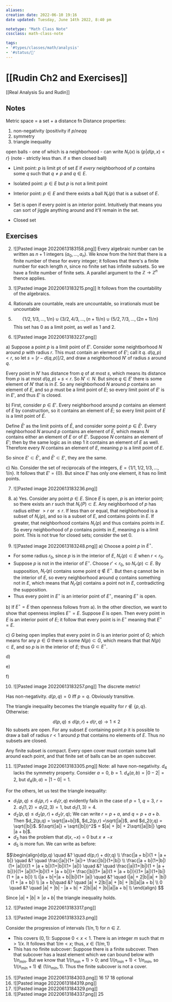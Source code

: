 ```yaml
---
aliases:
creation date: 2022-06-10 19:16
date updated: Tuesday, June 14th 2022, 8:40 pm

notetype: "Math Class Note"
cssclass: math-class-note

tags: 
- '#types/classes/math/analysis'
- '#status/🚧'
---
```


# [[Rudin Ch2 and Exercises]]
[[Real Analysis Su and Rudin]]

## Notes

Metric space = a set + a distance fn
Distance properties:
1) non-negativity (positivity if $p /neq q$
2) symmetry
3) triangle inequality 


open balls - one of which is a neighborhood - can write $N_r(x)$ is $\{ p | d(p,x)<r \}$ (note - strictly less than. if $\leq$ then closed ball)


- Limit point: $p$ is limit pt of set $E$ if *every* neighborhood of $p$ contains some $q$ such that $q \neq p$ and $q \in E$.
- Isolated point: $p \in E$ but $p$ is not a limit point
- Interior point: $p \in E$ and there exists a ball $N_r(p)$ that is a subset of $E$. 

- Set is open if every point is an interior point. Intuitively that means you can sort of jiggle anything around and it'll remain in the set.
- Closed set 



## Exercises

2) ![[Pasted image 20220613183158.png]]
Every algebraic number can be written as $n+1$ integers $(a_0, \ldots, a_n)$. We know from the hint that there is a finite number of these for every integer; it follows that there's a finite number for each length $n$, since no finite set has infinite subsets. So we have a finite number of finite sets. A parallel argument to the $\mathbb Z \to \mathbb Z^n$ thence applies. 

3) ![[Pasted image 20220613183215.png]]
It follows from the countability of the algebraics.

4) Rationals are countable, reals are uncountable, so irrationals must be uncountable

5) $$ \{1/2, 1/3, \ldots, 1/n\} \cup \{3/2, 4/3, \ldots, (n+1)/n\} \cup \{5/2, 7/3, \ldots, (2n + 1)/n\} $$
This set has $0$ as a limit point, as well as $1$ and $2$. 

6) ![[Pasted image 20220613183227.png]]

a) Suppose a point $p$ is a limit point of $E'$. Consider some neightborhood $N$ around $p$ with radius $r$. This must contain an element of $E'$; call it $q$. $d(q,p) < r$, so let $s = [r - d(q,p)]/2$, and draw a neighborhood $N'$ of radius $s$ around $q$. 

Every point in $N'$ has distance from $q$ of at most $s$, which means its distance from $p$ is at most $d(q,p) + s < r$. So $N' \subset N$. But since $q \in E'$ there is some element of $N'$ that is in $E$. So any neighborhood $N$ around $p$ contains an element of $E$, and so $p$ must be a limit point of $E$; so every limit point of $E'$ is in $E'$, and thus $E'$ is closed. 

b) First, consider $p \in E'$. Every neighborhood around $p$ contains an element of $E$ by construction, so it contains an element of $\bar{E}$; so every limit point of $E$ is a limit point of $\bar{E}$. 

Define $\bar E'$ as the limit points of $\bar{E}$, and consider some point $p \in \bar{E}'$. Every neighborhood $N$ around $p$ contains an element of $\bar{E}$, which means $N$ contains either an element of $E$ or of $E'$. Suppose $N$ contains an element of $E'$; then by the same logic as in step 1 it contains an element of $E$ as well. Therefore every $N$ contains an element of $E$, meaning $p$ is a limit point of $E$. 

So since $E' \subset \bar{E}'$, and $\bar{E}' \subset E'$, they are the same. 


c) No. Consider the set of reciprocals of the integers, $E = \{1/1, 1/2, 1/3, \ldots, 1/n \}$. It follows that $E' = \{0\}$. But since $E'$ has only one element, it has no limit points. 

7) ![[Pasted image 20220613183236.png]]
8) a) Yes. Consider any point $p \in E$. Since $E$ is open, $p$ is an interior point; so there exists an $r$ such that $N_r(P) \subset E$. Any neighborhood of $p$ has radius either $>r$ or $\leq r$. If less than or equal, that neighborhood is a subset of $N_r(p)$, and so is a subset of $E$, and contains points in $E$. If greater, that neighborhood contains $N_r(p)$ and thus contains points in $E$. So every neighborhood of $p$ contains points in $E$, meaning $p$ is a limit point. This is not true for closed sets; consider the set ${0}$. 


9) ![[Pasted image 20220613183248.png]]
a) Choose a point $p$ in $E^\circ$. 
- For some radius $r_0$, since $p$ is in the interior of $E$, $N_r(p) \subset E$ when $r < r_0$. 
- Suppose $p$ is not in the interior of $E^\circ$. Choose $r' < r_0$, so $N_{r'}(p) \subset E$. By supposition, $N_{r'}(p)$ contains some point $q \notin E^\circ$. But then $q$ cannot be in the interior of $E$, so every neighborhood around $q$ contains something not in $E$, which means that $N_{r'}(p)$ contains a point not in $E$, contradicting the supposition. 
- Thus every point in $E^\circ$ is an interior point of $E^\circ$, meaning $E^\circ$ is open. 

b) If $E^\circ = E$ then openness follows from a). In the other direction, we want to show that openness implies $E^\circ = E$. Suppose $E$ is open. Then every point in $E$ is an interior point of $E$; it follow that every point is in $E^\circ$ meaning that $E^\circ = E$. 

c) $G$ being open implies that every point in $G$ is an interior point of $G$; which means for any $p \in G$ there is some $N(p) \subset G$, which means that that $N(p) \subset E$, and so $p$ is in the interior of $E$; thus $G \subset E^\circ$. 

d)

e)

f)


10) ![[Pasted image 20220613183257.png]]
The discrete metric!

Has non-negativity. $d(p,q) = 0$ iff $p=q$. Obviously transitive. 

The triangle inequality becomes the triangle equality for $r \notin \{p,q\}$. Otherwise:

$$d(p,q) \leq d(p,r) + d(r,q)  \to 1 \leq 2$$
No subsets are open. For any subset $E$ containing point $p$ it is possible to draw a ball of radius $r < 1$ around $p$ that contains no elements of $E$. Thus no subsets are closed. 

Any finite subset is compact. Every open cover must contain some ball around each point, and that finite set of balls can be an open subcover. 

11) ![[Pasted image 20220613183305.png]]
Note: all have non-negativity. 
$d_4$ lacks the symmetry property. Consider $a = 0$, $b = 1$. $d_4(a,b) = |0-2| = 2$, but $d_4(b,a) = |1-0| = 1$. 

For the others, let us test the triangle inequality:
- $d_1(p,q) \leq d_1(p,r) + d_1(r,q)$ evidently fails in the case of $p = 1$, $q = 3$, $r = 2$. $d_1(1,2) = d_1(2,3) = 1$, but $d_1(1,3) = 4$. 
- $d_2(p,q) \leq d_2(p,r) + d_2(r,q)$; We can write $r = p + a$, and $q = p + a + b$. Then $d_2(p,q) = \sqrt{|a+b|}$, $d_2(p,r) =\sqrt{|a|}$, and $d_2(r,q) = \sqrt{|b|}$. $(\sqrt{|a|} + \sqrt{|b|})^2$ = $|a| + |b| + 2\sqrt{|a||b|} \geq |a + b|$. 
- $d_3$ has the problem that $d(x,-x) = 0$ but $x \neq -x$
- $d_5$ is more fun. We can write as before:

$$\begin{align}d(p,q) \quad &? \quad d(p,r) +  d(r,q) 
\\
\frac{|a + b|}{1 + |a + b|} \quad &? \quad  \frac{|a|}{1+ |a|}+  \frac{|b|}{1+|b|} \\
\frac{|a + b|(1+|b|)(1+ |a|)}{(1 + |a + b|)(1+|b|)(1+ |a|)} \quad &? \quad  \frac{|a|(1+|b|)(1 + |a + b|)}{(1+ |a|)(1+|b|)(1 + |a + b|)}+  \frac{|b|(1+ |a|)(1 + |a + b|)}{(1+ |a|)(1+|b|)(1 + |a + b|)} \\
(|a + b|+|a + b||b|)(1+ |a|) \quad  &? \quad (|a| + 2|b||a| + |b|)(1 + |a + b|) \\
|a + b|\quad  &? \quad |a| + 2|b||a| + |b| + |b||a||a + b|    \\
0 \quad  &? \quad |a| + |b| - |a + b| + 2|b||a|  + |b||a||a + b|   \\
\end{align} $$

Since $|a| + |b| \geq |a + b|$ the triangle inequality holds.


12) ![[Pasted image 20220613183317.png]]



14) ![[Pasted image 20220613183323.png]]

Consider the progression of intervals $(1/n, 1)$ for $n \in \mathbb{Z}$. 
- This covers $(0,1$): Suppose $0 < x < 1$. There is an integer $m$ such that $m > 1/x$. It follows that $1/m < x$; thus, $x \in (1/m, 1)$
- This has no finite subcover: Suppose there is a finite subcover. Then that subcover has a least element which we can bound below with $1/n_{min}$. But we know that  $1/(n_{min} + 1) >0$; and $1/(n_{min} + 1) < 1/n_{min}$, so $1/(n_{min} + 1) \notin (1/n_{min}, 1)$. Thus the finite subcover is not a cover. 

15) ![[Pasted image 20220613184303.png]]
16
17
18 optional
19) ![[Pasted image 20220613184319.png]]
22) ![[Pasted image 20220613184329.png]]
24) ![[Pasted image 20220613184337.png]]
25
